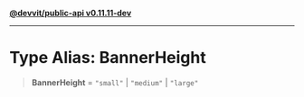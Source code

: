 [**@devvit/public-api v0.11.11-dev**](../../README.md)

---

# Type Alias: BannerHeight

> **BannerHeight** = `"small"` \| `"medium"` \| `"large"`
